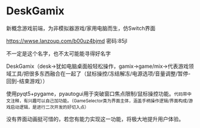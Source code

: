 # DeskGamix
新概念游戏前端，为非模拟器游戏/家用电脑而生，仿Switch界面

https://wwse.lanzoup.com/b00uz4bjmd
密码:85jl

不一定是这个名字，也不太可能能寻得好名字

DeskGamix（desk→犹如电脑桌面般轻松操作，gamix→game/mix→代表游戏领域工具/把很多东西融合在一起了（鼠标操控/冻结解冻/电源选项/音量调整/暂停-回到-结束游戏））

使用pyqt5+pygame，pyautogui用于突破窗口焦点限制/鼠标操控功能。<small>代码带中文注释，有兴趣可以自己加功能。（GameSelector类为界面主体，涵盖手柄操作逻辑/界面构成/游戏启动逻辑，是进行二次开发的好切入点）</small>

没有界面动画挺可惜的，若您有能力实现这一功能，将极大地提升用户体验。
